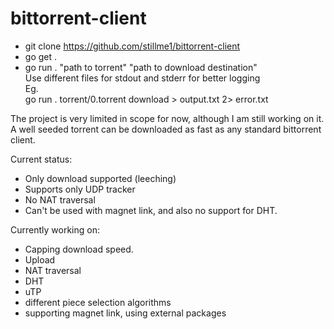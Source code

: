# bittorrent-client

- git clone https://github.com/stillme1/bittorrent-client
- go get .
- go run . "path to torrent" "path to download destination"     
Use different files for stdout and stderr for better logging    
Eg.   
go run . torrent/0.torrent download > output.txt 2> error.txt

The project is very limited in scope for now, although I am still working on it.
A well seeded torrent can be downloaded as fast as any standard bittorrent client.

Current status:
- Only download supported (leeching)
- Supports only UDP tracker
- No NAT traversal
- Can't be used with magnet link, and also no support for DHT.


Currently working on:
- Capping download speed.
- Upload
- NAT traversal
- DHT
- uTP
- different piece selection algorithms
- supporting magnet link, using external packages
